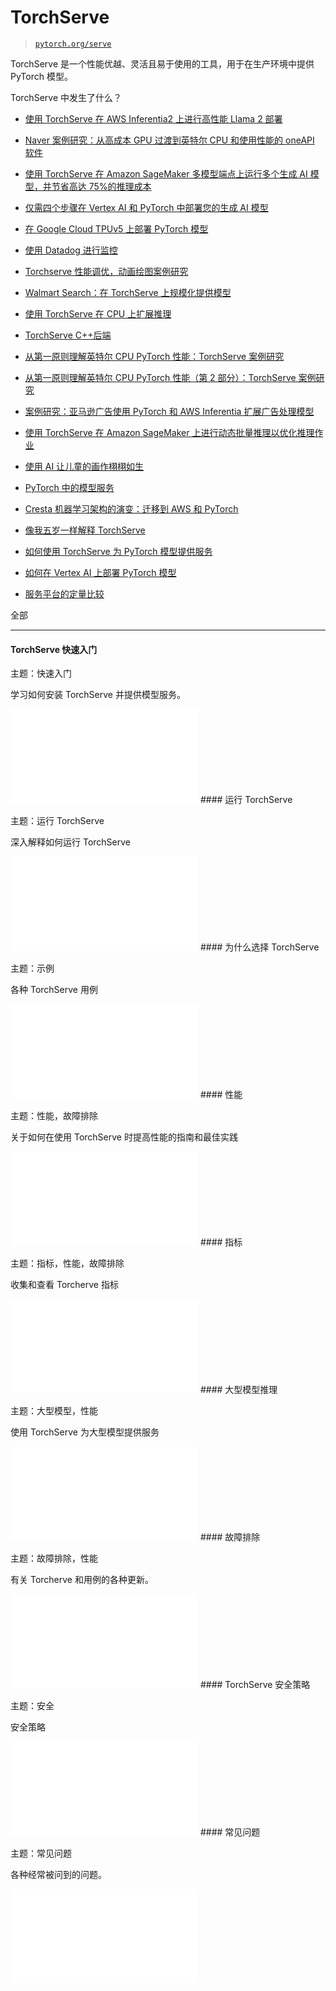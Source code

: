 # TorchServe

> [`pytorch.org/serve`](https://pytorch.org/serve)

TorchServe 是一个性能优越、灵活且易于使用的工具，用于在生产环境中提供 PyTorch 模型。

TorchServe 中发生了什么？

+   [使用 TorchServe 在 AWS Inferentia2 上进行高性能 Llama 2 部署](https://pytorch.org/blog/high-performance-llama/)

+   [Naver 案例研究：从高成本 GPU 过渡到英特尔 CPU 和使用性能的 oneAPI 软件](https://pytorch.org/blog/ml-model-server-resource-saving/)

+   [使用 TorchServe 在 Amazon SageMaker 多模型端点上运行多个生成 AI 模型，并节省高达 75%的推理成本](https://aws.amazon.com/blogs/machine-learning/run-multiple-generative-ai-models-on-gpu-using-amazon-sagemaker-multi-model-endpoints-with-torchserve-and-save-up-to-75-in-inference-costs/)

+   [仅需四个步骤在 Vertex AI 和 PyTorch 中部署您的生成 AI 模型](https://cloud.google.com/blog/products/ai-machine-learning/get-your-genai-model-going-in-four-easy-steps)

+   [在 Google Cloud TPUv5 上部署 PyTorch 模型](https://cloud.google.com/tpu/docs/v5e-inference#pytorch-model-inference-and-serving)

+   [使用 Datadog 进行监控](https://www.datadoghq.com/blog/ai-integrations/#model-serving-and-deployment-vertex-ai-amazon-sagemaker-torchserve)

+   [Torchserve 性能调优，动画绘图案例研究](https://pytorch.org/blog/torchserve-performance-tuning/)

+   [Walmart Search：在 TorchServe 上规模化提供模型](https://medium.com/walmartglobaltech/search-model-serving-using-pytorch-and-torchserve-6caf9d1c5f4d)

+   [使用 TorchServe 在 CPU 上扩展推理](https://www.youtube.com/watch?v=066_Jd6cwZg)

+   [TorchServe C++后端](https://www.youtube.com/watch?v=OSmGGDpaesc)

+   [从第一原则理解英特尔 CPU PyTorch 性能：TorchServe 案例研究](https://pytorch.org/tutorials/intermediate/torchserve_with_ipex.html)

+   [从第一原则理解英特尔 CPU PyTorch 性能（第 2 部分）：TorchServe 案例研究](https://pytorch.org/tutorials/intermediate/torchserve_with_ipex_2.html)

+   [案例研究：亚马逊广告使用 PyTorch 和 AWS Inferentia 扩展广告处理模型](https://pytorch.org/blog/amazon-ads-case-study/)

+   [使用 TorchServe 在 Amazon SageMaker 上进行动态批量推理以优化推理作业](https://aws.amazon.com/blogs/machine-learning/optimize-your-inference-jobs-using-dynamic-batch-inference-with-torchserve-on-amazon-sagemaker/)

+   [使用 AI 让儿童的画作栩栩如生](https://ai.facebook.com/blog/using-ai-to-bring-childrens-drawings-to-life/)

+   [PyTorch 中的模型服务](https://www.youtube.com/watch?v=2A17ZtycsPw)

+   [Cresta 机器学习架构的演变：迁移到 AWS 和 PyTorch](https://aws.amazon.com/blogs/machine-learning/evolution-of-crestas-machine-learning-architecture-migration-to-aws-and-pytorch/)

+   [像我五岁一样解释 TorchServe](https://www.youtube.com/watch?v=NEdZbkfHQCk)

+   [如何使用 TorchServe 为 PyTorch 模型提供服务](https://www.youtube.com/watch?v=XlO7iQMV3Ik)

+   [如何在 Vertex AI 上部署 PyTorch 模型](https://cloud.google.com/blog/topics/developers-practitioners/pytorch-google-cloud-how-deploy-pytorch-models-vertex-ai)

+   [服务平台的定量比较](https://biano-ai.github.io/research/2021/08/16/quantitative-comparison-of-serving-platforms-for-neural-networks.html)

全部

* * *

#### TorchServe 快速入门

主题：快速入门

学习如何安装 TorchServe 并提供模型服务。

![](img/getting_started.html) #### 运行 TorchServe

主题：运行 TorchServe

深入解释如何运行 TorchServe

![](img/server.html) #### 为什么选择 TorchServe

主题：示例

各种 TorchServe 用例

![](img/use_cases.html) #### 性能

主题：性能，故障排除

关于如何在使用 TorchServe 时提高性能的指南和最佳实践

![](img/performance_guide.html) #### 指标

主题：指标，性能，故障排除

收集和查看 Torcherve 指标

![](img/metrics.html) #### 大型模型推理

主题：大型模型，性能

使用 TorchServe 为大型模型提供服务

![](img/large_model_inference.html) #### 故障排除

主题：故障排除，性能

有关 Torcherve 和用例的各种更新。

![](img/Troubleshooting.html) #### TorchServe 安全策略

主题：安全

安全策略

![](img/security.html) #### 常见问题

主题：常见问题

各种经常被问到的问题。

![](img/FAQs.html)
